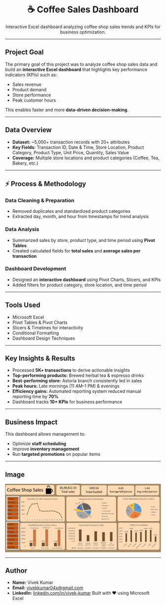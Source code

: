 <h1 align="center">☕ Coffee Sales Dashboard</h1>

<p align="center">
  Interactive Excel dashboard analyzing coffee shop sales trends and KPIs for business optimization.
</p>

---

## Project Goal
The primary goal of this project was to analyze coffee shop sales data and build an **interactive Excel dashboard** that highlights key performance indicators (KPIs) such as:

- Sales revenue
- Product demand
- Store performance
- Peak customer hours  

This enables faster and more **data-driven decision-making**.

---

## Data Overview
- **Dataset:** ~5,000+ transaction records with 20+ attributes  
- **Key Fields:** Transaction ID, Date & Time, Store Location, Product Category, Product Type, Unit Price, Quantity, Sales Value  
- **Coverage:** Multiple store locations and product categories (Coffee, Tea, Bakery, etc.)

---

## ⚡ Process & Methodology

### Data Cleaning & Preparation
- Removed duplicates and standardized product categories  
- Extracted day, month, and hour from timestamps for trend analysis  

### Data Analysis
- Summarized sales by store, product type, and time period using **Pivot Tables**  
- Created calculated fields for **total sales** and **average sales per transaction**

### Dashboard Development
- Designed an **interactive dashboard** using Pivot Charts, Slicers, and KPIs  
- Added filters for product category, store location, and time period

---

## Tools Used
- Microsoft Excel  
- Pivot Tables & Pivot Charts  
- Slicers & Timelines for interactivity  
- Conditional Formatting  
- Dashboard Design Techniques  

---

## Key Insights & Results
- Processed **5K+ transactions** to derive actionable insights  
- **Top-performing products:** Brewed herbal tea & espresso drinks  
- **Best-performing store:** Astoria branch consistently led in sales  
- **Peak hours:** Late mornings (11 AM–1 PM) & evenings  
- **Efficiency gains:** Automated reporting system reduced manual reporting time by **70%**  
- Dashboard tracks **10+ KPIs** for business performance

---

## Business Impact
This dashboard allows management to:  
- Optimize **staff scheduling**  
- Improve **inventory management**  
- Run **targeted promotions** on popular items  

---

## Image
![Dashboard Preview](Image.png)

---

<p align="center">


  ## Author
- **Name:** Vivek Kumar  
- **Email:** [vivekkumar04x@gmail.com](mailto:vivekkumar04x@gmail.com)  
- **LinkedIn:** [linkedin.com/in/vivek-kumar](www.linkedin.com/in/vivekkumar2002)
  Built with ❤️ using Microsoft Excel
</p>
